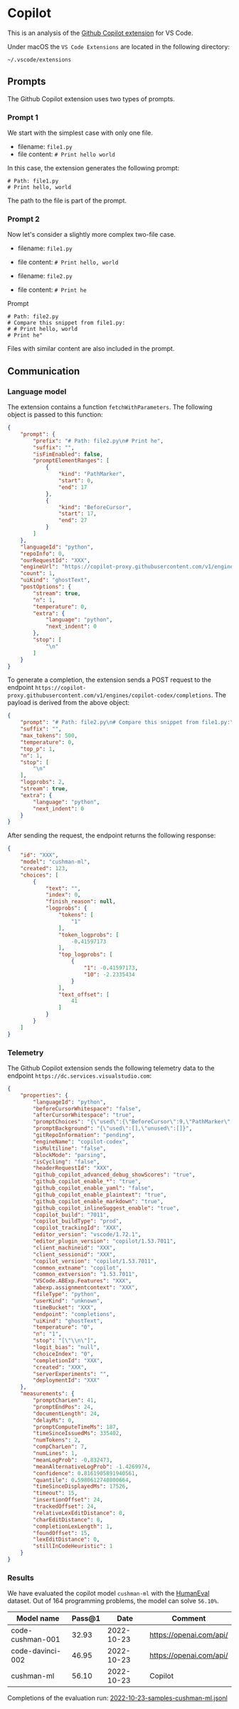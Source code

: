 # Copilot 

This is an analysis of the [Github Copilot extension](https://github.com/features/copilot) for VS Code.

Under macOS the `VS Code Extensions` are located in the following directory:
```
~/.vscode/extensions
```

## Prompts
The Github Copilot extension uses two types of prompts.
### Prompt 1
We start with the simplest case with only one file.

* filename: `file1.py`  
* file content: `# Print hello world`

In this case, the extension generates the following prompt:
```
# Path: file1.py
# Print hello, world
```
The path to the file is part of the prompt.

### Prompt 2
Now let's consider a slightly more complex two-file case.

* filename: `file1.py`  
* file content: `# Print hello, world`

* filename: `file2.py`
* file content: `# Print he`

Prompt
```
# Path: file2.py
# Compare this snippet from file1.py:
# # Print hello, world
# Print he"
```
Files with similar content are also included in the prompt.

## Communication
### Language model
The extension contains a function `fetchWithParameters`. The following object is passed to this function:
``` Json
{
    "prompt": {
        "prefix": "# Path: file2.py\n# Print he",
        "suffix": "",
        "isFimEnabled": false,
        "promptElementRanges": [
            {
                "kind": "PathMarker",
                "start": 0,
                "end": 17
            },
            {
                "kind": "BeforeCursor",
                "start": 17,
                "end": 27
            }
        ]
    },
    "languageId": "python",
    "repoInfo": 0,
    "ourRequestId": "XXX",
    "engineUrl": "https://copilot-proxy.githubusercontent.com/v1/engines/copilot-codex",
    "count": 1,
    "uiKind": "ghostText",
    "postOptions": {
        "stream": true,
        "n": 1,
        "temperature": 0,
        "extra": {
            "language": "python",
            "next_indent": 0
        },
        "stop": [
            "\n"
        ]
    }
}
```

To generate a completion, the extension sends a POST request to the endpoint `https://copilot-proxy.githubusercontent.com/v1/engines/copilot-codex/completions`. The payload is derived from the above object:
``` Json
{
    "prompt": "# Path: file2.py\n# Compare this snippet from file1.py:\n# # Print hello, world\n# Print he",
    "suffix": "",
    "max_tokens": 500,
    "temperature": 0,
    "top_p": 1,
    "n": 1,
    "stop": [
        "\n"
    ],
    "logprobs": 2,
    "stream": true,
    "extra": {
        "language": "python",
        "next_indent": 0
    }
}
```

After sending the request, the endpoint returns the following response:
```Json
{
    "id": "XXX",
    "model": "cushman-ml",
    "created": 123,
    "choices": [
        {
            "text": "",
            "index": 0,
            "finish_reason": null,
            "logprobs": {
                "tokens": [
                    "1"
                ],
                "token_logprobs": [
                    -0.41597173
                ],
                "top_logprobs": [
                    {
                        "1": -0.41597173,
                        "10": -2.2335434
                    }
                ],
                "text_offset": [
                    41
                ]
            }
        }
    ]
}
```
### Telemetry
The Github Copilot extension sends the following telemetry data to the endpoint `https://dc.services.visualstudio.com`:
```Json
{
    "properties": {
        "languageId": "python",
        "beforeCursorWhitespace": "false",
        "afterCursorWhitespace": "true",
        "promptChoices": "{\"used\":{\"BeforeCursor\":9,\"PathMarker\":8},\"unused\":{\"LanguageMarker\":10}}",
        "promptBackground": "{\"used\":[],\"unused\":[]}",
        "gitRepoInformation": "pending",
        "engineName": "copilot-codex",
        "isMultiline": "false",
        "blockMode": "parsing",
        "isCycling": "false",
        "headerRequestId": "XXX",
        "github_copilot_advanced_debug_showScores": "true",
        "github_copilot_enable_*": "true",
        "github_copilot_enable_yaml": "false",
        "github_copilot_enable_plaintext": "true",
        "github_copilot_enable_markdown": "true",
        "github_copilot_inlineSuggest_enable": "true",
        "copilot_build": "7011",
        "copilot_buildType": "prod",
        "copilot_trackingId": "XXX",
        "editor_version": "vscode/1.72.1",
        "editor_plugin_version": "copilot/1.53.7011",
        "client_machineid": "XXX",
        "client_sessionid": "XXX",
        "copilot_version": "copilot/1.53.7011",
        "common_extname": "copilot",
        "common_extversion": "1.53.7011",
        "VSCode.ABExp.Features": "XXX",
        "abexp.assignmentcontext": "XXX",
        "fileType": "python",
        "userKind": "unknown",
        "timeBucket": "XXX",
        "endpoint": "completions",
        "uiKind": "ghostText",
        "temperature": "0",
        "n": "1",
        "stop": "[\"\\n\"]",
        "logit_bias": "null",
        "choiceIndex": "0",
        "completionId": "XXX",
        "created": "XXX",
        "serverExperiments": "",
        "deploymentId": "XXX"
    },
    "measurements": {
        "promptCharLen": 41,
        "promptEndPos": 24,
        "documentLength": 24,
        "delayMs": 0,
        "promptComputeTimeMs": 187,
        "timeSinceIssuedMs": 335402,
        "numTokens": 2,
        "compCharLen": 7,
        "numLines": 1,
        "meanLogProb": -0.832473,
        "meanAlternativeLogProb": -1.4269974,
        "confidence": 0.8161905891940561,
        "quantile": 0.5980612740800664,
        "timeSinceDisplayedMs": 17526,
        "timeout": 15,
        "insertionOffset": 24,
        "trackedOffset": 24,
        "relativeLexEditDistance": 0,
        "charEditDistance": 0,
        "completionLexLength": 1,
        "foundOffset": 15,
        "lexEditDistance": 0,
        "stillInCodeHeuristic": 1
    }
}
```
### Results
We have evaluated the copilot model `cushman-ml` with the [HumanEval](https://github.com/openai/human-eval) dataset. Out of 164 programming problems, the model can solve `56.10%`.

| Model name | Pass@1 | Date | Comment
| - | - | - | - |
| code-cushman-001 | 32.93 | 2022-10-23 | https://openai.com/api/
| code-davinci-002 | 46.95 | 2022-10-23 | https://openai.com/api/
| cushman-ml | 56.10 | 2022-10-23 | Copilot


Completions of the evaluation run: [2022-10-23-samples-cushman-ml.jsonl](2022-10-23-samples-cushman-ml.jsonl)